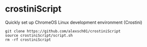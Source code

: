 # crostiniScript
Quickly set up ChromeOS Linux development environment (Crostini)

```
git clone https://github.com/alexsch01/crostiniScript
source crostiniScript/script.sh
rm -rf crostiniScript
```
